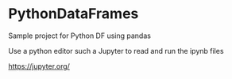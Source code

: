 # PythonDataFrames
Sample project for Python DF using pandas

Use a python editor such a Jupyter to read and run the ipynb files

https://jupyter.org/
